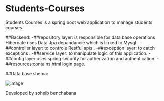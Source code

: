 # Students-Courses
Students Courses is a spring boot web application to manage students courses

##Backend:
-##repository layer: is responsible for data base operations  Hibernate uses Data Jpa depandancie which is linked to Mysql .
-##controller layer: to controle Restful apis .
-##exception layer: to catch exceptions .
-##service layer: to manipulate logic of this application.
-##config layer:uses spring security for autherization and authentication.
-##resources:contains html login page.

##Data base shema:

![image](https://github.com/soheibshb10/Students-Courses/assets/97317629/07ffcf39-7f96-45ee-8149-0ca1b676d59d)



Developed by soheib benchabana
